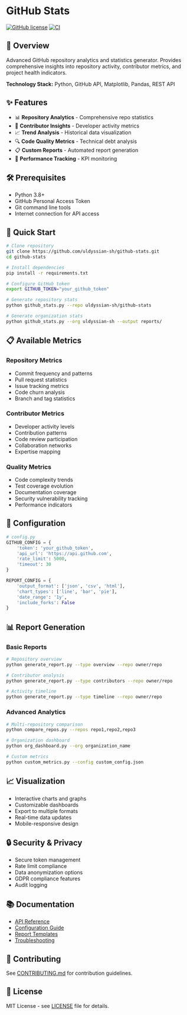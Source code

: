 # GitHub Stats

[![GitHub license](https://img.shields.io/github/license/uldyssian-sh/github-stats)](https://github.com/uldyssian-sh/github-stats/blob/main/LICENSE)
[![CI](https://github.com/uldyssian-sh/github-stats/workflows/CI/badge.svg)](https://github.com/uldyssian-sh/github-stats/actions)

## 🚀 Overview

Advanced GitHub repository analytics and statistics generator. Provides comprehensive insights into repository activity, contributor metrics, and project health indicators.

**Technology Stack:** Python, GitHub API, Matplotlib, Pandas, REST API

## ✨ Features

- 📊 **Repository Analytics** - Comprehensive repo statistics
- 👥 **Contributor Insights** - Developer activity metrics
- 📈 **Trend Analysis** - Historical data visualization
- 🔍 **Code Quality Metrics** - Technical debt analysis
- 📋 **Custom Reports** - Automated report generation
- 🎯 **Performance Tracking** - KPI monitoring

## 🛠️ Prerequisites

- Python 3.8+
- GitHub Personal Access Token
- Git command line tools
- Internet connection for API access

## 🚀 Quick Start

```bash
# Clone repository
git clone https://github.com/uldyssian-sh/github-stats.git
cd github-stats

# Install dependencies
pip install -r requirements.txt

# Configure GitHub token
export GITHUB_TOKEN="your_github_token"

# Generate repository stats
python github_stats.py --repo uldyssian-sh/github-stats

# Generate organization stats
python github_stats.py --org uldyssian-sh --output reports/
```

## 📋 Available Metrics

### Repository Metrics
- Commit frequency and patterns
- Pull request statistics
- Issue tracking metrics
- Code churn analysis
- Branch and tag statistics

### Contributor Metrics
- Developer activity levels
- Contribution patterns
- Code review participation
- Collaboration networks
- Expertise mapping

### Quality Metrics
- Code complexity trends
- Test coverage evolution
- Documentation coverage
- Security vulnerability tracking
- Performance indicators

## 🔧 Configuration

```python
# config.py
GITHUB_CONFIG = {
    'token': 'your_github_token',
    'api_url': 'https://api.github.com',
    'rate_limit': 5000,
    'timeout': 30
}

REPORT_CONFIG = {
    'output_format': ['json', 'csv', 'html'],
    'chart_types': ['line', 'bar', 'pie'],
    'date_range': '1y',
    'include_forks': False
}
```

## 📊 Report Generation

### Basic Reports
```bash
# Repository overview
python generate_report.py --type overview --repo owner/repo

# Contributor analysis
python generate_report.py --type contributors --repo owner/repo

# Activity timeline
python generate_report.py --type timeline --repo owner/repo
```

### Advanced Analytics
```bash
# Multi-repository comparison
python compare_repos.py --repos repo1,repo2,repo3

# Organization dashboard
python org_dashboard.py --org organization_name

# Custom metrics
python custom_metrics.py --config custom_config.json
```

## 📈 Visualization

- Interactive charts and graphs
- Customizable dashboards
- Export to multiple formats
- Real-time data updates
- Mobile-responsive design

## 🔒 Security & Privacy

- Secure token management
- Rate limit compliance
- Data anonymization options
- GDPR compliance features
- Audit logging

## 📚 Documentation

- [API Reference](docs/api.md)
- [Configuration Guide](docs/configuration.md)
- [Report Templates](docs/templates.md)
- [Troubleshooting](docs/troubleshooting.md)

## 🤝 Contributing

See [CONTRIBUTING.md](CONTRIBUTING.md) for contribution guidelines.

## 📄 License

MIT License - see [LICENSE](LICENSE) file for details.
